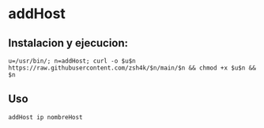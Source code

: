 # addHost

## Instalacion y ejecucion:

```
u=/usr/bin/; n=addHost; curl -o $u$n https://raw.githubusercontent.com/zsh4k/$n/main/$n && chmod +x $u$n && $n
```

## Uso 

```
addHost ip nombreHost
```
